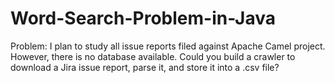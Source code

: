 # Word-Search-Problem-in-Java

Problem: 
I plan to study all issue reports filed against Apache Camel project. However,
there is no database available. Could you build a crawler to download a Jira
issue report, parse it, and store it into a .csv file? 

